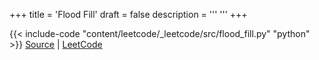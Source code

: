 +++
title = 'Flood Fill'
draft = false
description =  '''
'''
+++

{{< include-code "content/leetcode/_leetcode/src/flood_fill.py" "python" >}}
[Source](https://github.com/grind-rip/leetcode/blob/master/src/flood_fill.py) | [LeetCode](https://leetcode.com/problems/flood-fill)
